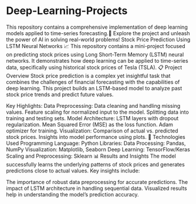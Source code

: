 # Deep-Learning-Projects
This repository contains a comprehensive implementation of deep learning models applied to time-series forecasting.📂 Explore the project and unleash the power of AI in solving real-world problems!
Stock Price Prediction Using LSTM Neural Networks 📈
This repository contains a mini-project focused on predicting stock prices using Long Short-Term Memory (LSTM) neural networks. It demonstrates how deep learning can be applied to time-series data, specifically using historical stock prices of Tesla (TSLA).
📋 Project Overview
Stock price prediction is a complex yet insightful task that combines the challenges of financial forecasting with the capabilities of deep learning. This project builds an LSTM-based model to analyze past stock price trends and predict future values.

Key Highlights:
Data Preprocessing:
Data cleaning and handling missing values.
Feature scaling for normalized input to the model.
Splitting data into training and testing sets.
Model Architecture:
LSTM layers with dropout regularization.
Mean Squared Error (MSE) as the loss function.
Adam optimizer for training.
Visualization:
Comparison of actual vs. predicted stock prices.
Insights into model performance using plots.
🔧 Technologies Used
Programming Language: Python
Libraries:
Data Processing: Pandas, NumPy
Visualization: Matplotlib, Seaborn
Deep Learning: TensorFlow/Keras
Scaling and Preprocessing: Sklearn
📊 Results and Insights
The model successfully learns the underlying patterns of stock prices and generates predictions close to actual values. Key insights include:

The importance of robust data preprocessing for accurate predictions.
The impact of LSTM architecture in handling sequential data.
Visualized results help in understanding the model’s prediction accuracy.
